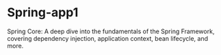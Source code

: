 # Spring-app1
Spring Core: A deep dive into the fundamentals of the Spring Framework, covering dependency injection, application context, bean lifecycle, and more.
